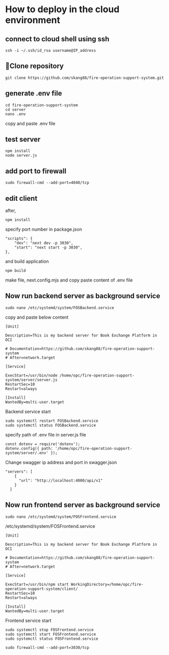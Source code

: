 # How to deploy in the cloud environment

## connect to cloud shell using ssh 

```
ssh -i ~/.ssh/id_rsa username@IP_address
```

## Clone repository
```
git clone https://github.com/skang88/fire-operation-support-system.git
```

## generate .env file
```
cd fire-operation-support-system
cd server
nano .env
```
copy and paste .env file

## test server
```
npm install
node server.js
```

## add port to firewall
```
sudo firewall-cmd --add-port=4040/tcp
```

## edit client

after,
```
npm install
```

specify port number in package.json

```
"scripts": { 
    "dev": "next dev -p 3030",
    "start": "next start -p 3030",
},
```

and build application
```
npm build
```

make file, next.config.mjs and copy paste content of .env file


## Now run backend server as background service
```
sudo nano /etc/systemd/system/FOSBackend.service
```

copy and paste below content
```
[Unit]

Description=This is my backend server for Book Exchange Platform in OCI

# Documentation=https://github.com/skang88/fire-operation-support-system
# After=network.target

[Service]

ExecStart=/usr/bin/node /home/opc/fire-operation-support-system/server/server.js
RestartSec=10
Restart=always

[Install]
WantedBy=multi-user.target
```

Backend service start
```
sudo systemctl restart FOSBackend.service
sudo systemctl status FOSBackend.service
```

specify path of .env file in server.js file
```
const dotenv = require('dotenv');
dotenv.config({ path: '/home/opc/fire-operation-support-system/server/.env' });
```

Change swagger ip address and port in swagger.json
```
"servers": [
    {
      "url": "http://localhost:4000/api/v1"
    }
  ]
```

## Now run frontend server as background service
```
sudo nano /etc/systemd/system/FOSFrontend.service
```
/etc/systemd/system/FOSFrontend.service
```
[Unit]

Description=This is my backend server for Book Exchange Platform in OCI

# Documentation=https://github.com/skang88/fire-operation-support-system
# After=network.target

[Service]

ExecStart=/usr/bin/npm start WorkingDirectory=/home/opc/fire-operation-support-system/client/ 
RestartSec=10
Restart=always

[Install]
WantedBy=multi-user.target
```

Frontend service start
```
sudo systemctl stop FOSFrontend.service
sudo systemctl start FOSFrontend.service
sudo systemctl status FOSFrontend.service
```

```
sudo firewall-cmd --add-port=3030/tcp
```

